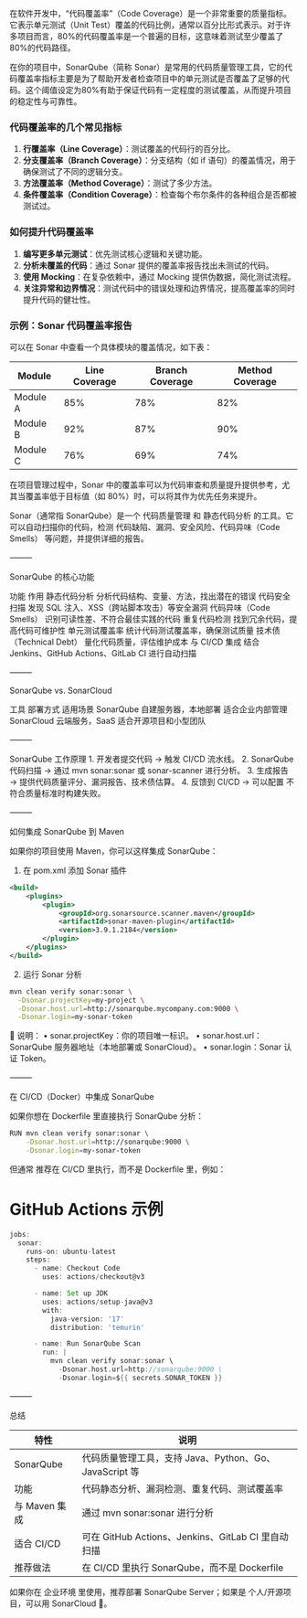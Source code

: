在软件开发中，“代码覆盖率”（Code Coverage）是一个非常重要的质量指标。它表示单元测试（Unit Test）覆盖的代码比例，通常以百分比形式表示。对于许多项目而言，80%的代码覆盖率是一个普遍的目标，这意味着测试至少覆盖了80%的代码路径。

在你的项目中，SonarQube（简称 Sonar）是常用的代码质量管理工具，它的代码覆盖率指标主要是为了帮助开发者检查项目中的单元测试是否覆盖了足够的代码。这个阈值设定为80%有助于保证代码有一定程度的测试覆盖，从而提升项目的稳定性与可靠性。

### 代码覆盖率的几个常见指标

1. **行覆盖率（Line Coverage）**：测试覆盖的代码行的百分比。
2. **分支覆盖率（Branch Coverage）**：分支结构（如 if 语句）的覆盖情况，用于确保测试了不同的逻辑分支。
3. **方法覆盖率（Method Coverage）**：测试了多少方法。
4. **条件覆盖率（Condition Coverage）**：检查每个布尔条件的各种组合是否都被测试过。

### 如何提升代码覆盖率

1. **编写更多单元测试**：优先测试核心逻辑和关键功能。
2. **分析未覆盖的代码**：通过 Sonar 提供的覆盖率报告找出未测试的代码。
3. **使用 Mocking**：在复杂依赖中，通过 Mocking 提供伪数据，简化测试流程。
4. **关注异常和边界情况**：测试代码中的错误处理和边界情况，提高覆盖率的同时提升代码的健壮性。

### 示例：Sonar 代码覆盖率报告

可以在 Sonar 中查看一个具体模块的覆盖情况，如下表：

| Module   | Line Coverage | Branch Coverage | Method Coverage |
| -------- | ------------- | --------------- | --------------- |
| Module A | 85%           | 78%             | 82%             |
| Module B | 92%           | 87%             | 90%             |
| Module C | 76%           | 69%             | 74%             |

在项目管理过程中，Sonar 中的覆盖率可以为代码审查和质量提升提供参考，尤其当覆盖率低于目标值（如 80%）时，可以将其作为优先任务来提升。




Sonar（通常指 SonarQube）是一个 代码质量管理 和 静态代码分析 的工具。它可以自动扫描你的代码，检测 代码缺陷、漏洞、安全风险、代码异味（Code Smells） 等问题，并提供详细的报告。

⸻

SonarQube 的核心功能

功能	作用
静态代码分析	分析代码结构、变量、方法，找出潜在的错误
代码安全扫描	发现 SQL 注入、XSS（跨站脚本攻击）等安全漏洞
代码异味（Code Smells）	识别可读性差、不符合最佳实践的代码
重复代码检测	找到冗余代码，提高代码可维护性
单元测试覆盖率	统计代码测试覆盖率，确保测试质量
技术债（Technical Debt）	量化代码质量，评估维护成本
与 CI/CD 集成	结合 Jenkins、GitHub Actions、GitLab CI 进行自动扫描



⸻

SonarQube vs. SonarCloud

工具	部署方式	适用场景
SonarQube	自建服务器，本地部署	适合企业内部管理
SonarCloud	云端服务，SaaS	适合开源项目和小型团队



⸻

SonarQube 工作原理
	1.	开发者提交代码 → 触发 CI/CD 流水线。
	2.	SonarQube 代码扫描 → 通过 mvn sonar:sonar 或 sonar-scanner 进行分析。
	3.	生成报告 → 提供代码质量评分、漏洞报告、技术债估算。
	4.	反馈到 CI/CD → 可以配置 不符合质量标准时构建失败。

⸻

如何集成 SonarQube 到 Maven

如果你的项目使用 Maven，你可以这样集成 SonarQube：

1. 在 pom.xml 添加 Sonar 插件
```xml
<build>
    <plugins>
        <plugin>
            <groupId>org.sonarsource.scanner.maven</groupId>
            <artifactId>sonar-maven-plugin</artifactId>
            <version>3.9.1.2184</version>
        </plugin>
    </plugins>
</build>
```
2. 运行 Sonar 分析
```bash
mvn clean verify sonar:sonar \
  -Dsonar.projectKey=my-project \
  -Dsonar.host.url=http://sonarqube.mycompany.com:9000 \
  -Dsonar.login=my-sonar-token
```
📌 说明：
	•	sonar.projectKey：你的项目唯一标识。
	•	sonar.host.url：SonarQube 服务器地址（本地部署或 SonarCloud）。
	•	sonar.login：Sonar 认证 Token。

⸻

在 CI/CD（Docker）中集成 SonarQube

如果你想在 Dockerfile 里直接执行 SonarQube 分析：
```bash
RUN mvn clean verify sonar:sonar \
    -Dsonar.host.url=http://sonarqube:9000 \
    -Dsonar.login=my-sonar-token
```
但通常 推荐在 CI/CD 里执行，而不是 Dockerfile 里，例如：

# GitHub Actions 示例
```groovy
jobs:
  sonar:
    runs-on: ubuntu-latest
    steps:
      - name: Checkout Code
        uses: actions/checkout@v3

      - name: Set up JDK
        uses: actions/setup-java@v3
        with:
          java-version: '17'
          distribution: 'temurin'

      - name: Run SonarQube Scan
        run: |
          mvn clean verify sonar:sonar \
            -Dsonar.host.url=http://sonarqube:9000 \
            -Dsonar.login=${{ secrets.SONAR_TOKEN }}
```


⸻

总结

| 特性 | 说明 |
|------|------|
| SonarQube | 代码质量管理工具，支持 Java、Python、Go、JavaScript 等 |
| 功能 | 代码静态分析、漏洞检测、重复代码、测试覆盖率 |
| 与 Maven 集成 | 通过 mvn sonar:sonar 进行分析 |
| 适合 CI/CD | 可在 GitHub Actions、Jenkins、GitLab CI 里自动扫描 |
| 推荐做法 | 在 CI/CD 里执行 SonarQube，而不是 Dockerfile |

如果你在 企业环境 里使用，推荐部署 SonarQube Server；如果是 个人/开源项目，可以用 SonarCloud 🚀。